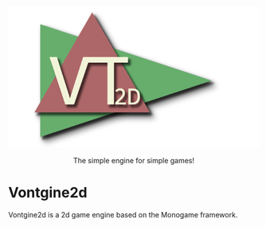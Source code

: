 <p align="center">
  <img src="repo/logo.png" alt="Vongine 2d logo"/>
</p>
<p align="center">The simple engine for simple games!</p>

# Vontgine2d
Vontgine2d is a 2d game engine based on the Monogame framework.